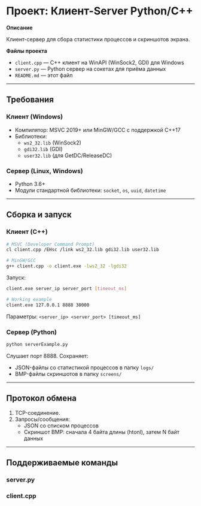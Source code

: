 # Проект: Клиент-Server Python/C++

**Описание**

Клиент-сервер для сбора статистики процессов и скриншотов экрана.

**Файлы проекта**

- `client.cpp`  — C++ клиент на WinAPI (WinSock2, GDI) для Windows
- `server.py` — Python сервер на сокетах для приёма данных
- `README.md`   — этот файл

---

## Требования

### Клиент (Windows)
- Компилятор: MSVC 2019+ или MinGW/GCC с поддержкой C++17
- Библиотеки:
  - `ws2_32.lib` (WinSock2)
  - `gdi32.lib` (GDI)
  - `user32.lib` (для GetDC/ReleaseDC)

### Сервер (Linux, Windows)
- Python 3.6+
- Модули стандартной библиотеки: `socket`, `os`, `uuid`, `datetime`

---

## Сборка и запуск

### Клиент (C++)

```bash
# MSVC (Developer Command Prompt)
cl client.cpp /EHsc /link ws2_32.lib gdi32.lib user32.lib

# MinGW/GCC
g++ client.cpp -o client.exe -lws2_32 -lgdi32
```

Запуск:
```bash
client.exe server_ip server_port [timeout_ms]

# Working example
client.exe 127.0.0.1 8888 30000
```
Параметры: `<server_ip> <server_port> [timeout_ms]`

### Сервер (Python)

```bash
python serverExample.py
```
Слушает порт 8888. Сохраняет:
- JSON-файлы со статистикой процессов в папку `logs/`
- BMP-файлы скриншотов в папку `screens/`

---

## Протокол обмена

1. TCP-соединение.
2. Запросы/сообщения:
   - JSON со списком процессов
   - Скриншот BMP: сначала 4 байта длины (htonl), затем N байт данных
   
---

## Поддерживаемые команды

### server.py

### client.cpp